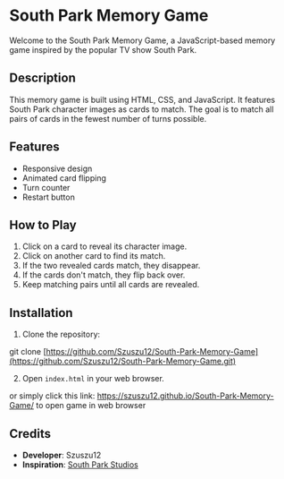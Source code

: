 # South Park Memory Game

Welcome to the South Park Memory Game, a JavaScript-based memory game inspired by the popular TV show South Park.

## Description

This memory game is built using HTML, CSS, and JavaScript. It features South Park character images as cards to match. The goal is to match all pairs of cards in the fewest number of turns possible.

## Features

- Responsive design
- Animated card flipping
- Turn counter
- Restart button

## How to Play

1. Click on a card to reveal its character image.
2. Click on another card to find its match.
3. If the two revealed cards match, they disappear.
4. If the cards don't match, they flip back over.
5. Keep matching pairs until all cards are revealed.

## Installation

1. Clone the repository:

git clone [https://github.com/Szuszu12/South-Park-Memory-Game](https://github.com/Szuszu12/South-Park-Memory-Game.git)

2. Open `index.html` in your web browser.

or simply click this link: https://szuszu12.github.io/South-Park-Memory-Game/ to open game in web browser

## Credits

- **Developer**: Szuszu12
- **Inspiration**: [South Park Studios](https://www.southparkstudios.com/)


